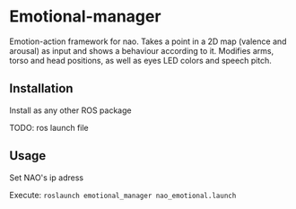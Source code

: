 # Emotional-manager

Emotion-action framework for nao. Takes a point in a 2D map (valence and arousal) as input and shows a behaviour according to it. Modifies arms, torso and head positions, as well as eyes LED colors and speech pitch.

## Installation

Install as any other ROS package

TODO: ros launch file

## Usage

Set NAO's ip adress

Execute: `roslaunch emotional_manager nao_emotional.launch`

